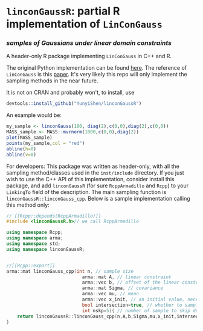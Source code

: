 # `linconGaussR`: partial R implementation of `LinConGauss`
###  _samples of Gaussians under linear domain constraints_

A header-only R package implementing `LinConGauss` in C++ and R. 

The original Python implementation can be found [here](https://github.com/alpiges/LinConGauss). The reference of `LinConGauss` is this [paper](https://arxiv.org/abs/1910.09328). It's very likely this repo will only implement the sampling methods in the near future.

It is not on CRAN and probably won't, to install, use

```r
devtools::install_github("YunyiShen/linconGaussR")
```

An example would be:

```r
my_sample <- linconGauss(100, diag(2),c(0,0),diag(2),c(0,0))
MASS_sample <- MASS::mvrnorm(1000,c(0,0),diag(2))
plot(MASS_sample)
points(my_sample,col = "red")
abline(h=0)
abline(v=0)
```

For developers: This package was written as header-only, with all the sampling method/classes used in the `inst/include` directory. If you just wish to use the C++ API of this implementation, consider install this package, and add `linconGaussR` (for sure `RcppArmadillo` and `Rcpp`) to your `LinkingTo` field of the description. The main sampling function is `linconGaussR::linconGauss_cpp`. Below is a sample implementation calling this method only:

```cpp
// [[Rcpp::depends(RcppArmadillo)]]
#include <linconGaussR.h>// we call RcppArmadillo

using namespace Rcpp;
using namespace arma;
using namespace std;
using namespace linconGaussR;


//[[Rcpp::export]]
arma::mat linconGauss_cpp(int n, // sample size
                            arma::mat A, // linear constraint
                            arma::vec b, // offset of the linear constraint, so that Ax+b>0
                            arma::mat Sigma, // covariance
                            arma::vec mu, // mean
                            arma::vec x_init, // an initial value, necessary
                            bool intersection=true, // whether to sample from the intersection (otherwise from the joint)
                            int nskp=5){ // number of sample to skip during iterations
    return linconGaussR::linconGauss_cpp(n,A,b,Sigma,mu,x_init,intersection,nskp);
}

```